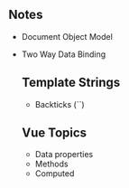 
## Notes

 - Document Object Model
 - Two Way Data Binding

 	## Template Strings
 	 - Backticks (``)

 	## Vue Topics
 	- Data properties
 	- Methods
 	- Computed

